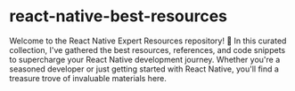 # react-native-best-resources
Welcome to the React Native Expert Resources repository! 🚀  In this curated collection, I've gathered the best resources, references, and code snippets to supercharge your React Native development journey. Whether you're a seasoned developer or just getting started with React Native, you'll find a treasure trove of invaluable materials here.
